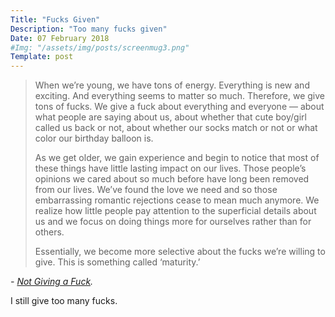 ```yaml
---
Title: "Fucks Given"
Description: "Too many fucks given"
Date: 07 February 2018
#Img: "/assets/img/posts/screenmug3.png"
Template: post
---
```

> When we’re young, we have tons of energy. Everything is new and exciting. And everything seems to matter so much. Therefore, we give tons of fucks. We give a fuck about everything and everyone — about what people are saying about us, about whether that cute boy/girl called us back or not, about whether our socks match or not or what color our birthday balloon is.
>
> As we get older, we gain experience and begin to notice that most of these things have little lasting impact on our lives. Those people’s opinions we cared about so much before have long been removed from our lives. We’ve found the love we need and so those embarrassing romantic rejections cease to mean much anymore. We realize how little people pay attention to the superficial details about us and we focus on doing things more for ourselves rather than for others.
>
> Essentially, we become more selective about the fucks we’re willing to give. This is something called ‘maturity.’

_- [Not Giving a Fuck](https://markmanson.net/not-giving-a-fuck)._

I still give too many fucks.
